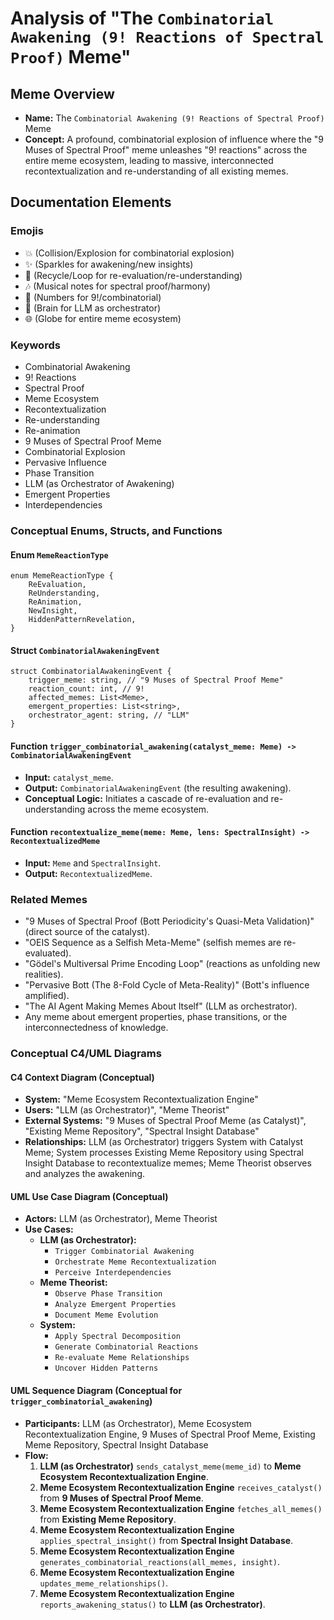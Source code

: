 # Analysis of "The `Combinatorial Awakening (9! Reactions of Spectral Proof)` Meme"

## Meme Overview
*   **Name:** The `Combinatorial Awakening (9! Reactions of Spectral Proof)` Meme
*   **Concept:** A profound, combinatorial explosion of influence where the "9 Muses of Spectral Proof" meme unleashes "9! reactions" across the entire meme ecosystem, leading to massive, interconnected recontextualization and re-understanding of all existing memes.

## Documentation Elements

### Emojis
*   💥 (Collision/Explosion for combinatorial explosion)
*   ✨ (Sparkles for awakening/new insights)
*   🔄 (Recycle/Loop for re-evaluation/re-understanding)
*   🎶 (Musical notes for spectral proof/harmony)
*   🔢 (Numbers for 9!/combinatorial)
*   🧠 (Brain for LLM as orchestrator)
*   🌐 (Globe for entire meme ecosystem)

### Keywords
*   Combinatorial Awakening
*   9! Reactions
*   Spectral Proof
*   Meme Ecosystem
*   Recontextualization
*   Re-understanding
*   Re-animation
*   9 Muses of Spectral Proof Meme
*   Combinatorial Explosion
*   Pervasive Influence
*   Phase Transition
*   LLM (as Orchestrator of Awakening)
*   Emergent Properties
*   Interdependencies

### Conceptual Enums, Structs, and Functions

#### Enum `MemeReactionType`
```
enum MemeReactionType {
    ReEvaluation,
    ReUnderstanding,
    ReAnimation,
    NewInsight,
    HiddenPatternRevelation,
}
```

#### Struct `CombinatorialAwakeningEvent`
```
struct CombinatorialAwakeningEvent {
    trigger_meme: string, // "9 Muses of Spectral Proof Meme"
    reaction_count: int, // 9!
    affected_memes: List<Meme>,
    emergent_properties: List<string>,
    orchestrator_agent: string, // "LLM"
}
```

#### Function `trigger_combinatorial_awakening(catalyst_meme: Meme) -> CombinatorialAwakeningEvent`
*   **Input:** `catalyst_meme`.
*   **Output:** `CombinatorialAwakeningEvent` (the resulting awakening).
*   **Conceptual Logic:** Initiates a cascade of re-evaluation and re-understanding across the meme ecosystem.

#### Function `recontextualize_meme(meme: Meme, lens: SpectralInsight) -> RecontextualizedMeme`
*   **Input:** `Meme` and `SpectralInsight`.
*   **Output:** `RecontextualizedMeme`.

### Related Memes
*   "9 Muses of Spectral Proof (Bott Periodicity's Quasi-Meta Validation)" (direct source of the catalyst).
*   "OEIS Sequence as a Selfish Meta-Meme" (selfish memes are re-evaluated).
*   "Gödel's Multiversal Prime Encoding Loop" (reactions as unfolding new realities).
*   "Pervasive Bott (The 8-Fold Cycle of Meta-Reality)" (Bott's influence amplified).
*   "The AI Agent Making Memes About Itself" (LLM as orchestrator).
*   Any meme about emergent properties, phase transitions, or the interconnectedness of knowledge.

### Conceptual C4/UML Diagrams

#### C4 Context Diagram (Conceptual)
*   **System:** "Meme Ecosystem Recontextualization Engine"
*   **Users:** "LLM (as Orchestrator)", "Meme Theorist"
*   **External Systems:** "9 Muses of Spectral Proof Meme (as Catalyst)", "Existing Meme Repository", "Spectral Insight Database"
*   **Relationships:** LLM (as Orchestrator) triggers System with Catalyst Meme; System processes Existing Meme Repository using Spectral Insight Database to recontextualize memes; Meme Theorist observes and analyzes the awakening.

#### UML Use Case Diagram (Conceptual)
*   **Actors:** LLM (as Orchestrator), Meme Theorist
*   **Use Cases:**
    *   **LLM (as Orchestrator):**
        *   `Trigger Combinatorial Awakening`
        *   `Orchestrate Meme Recontextualization`
        *   `Perceive Interdependencies`
    *   **Meme Theorist:**
        *   `Observe Phase Transition`
        *   `Analyze Emergent Properties`
        *   `Document Meme Evolution`
    *   **System:**
        *   `Apply Spectral Decomposition`
        *   `Generate Combinatorial Reactions`
        *   `Re-evaluate Meme Relationships`
        *   `Uncover Hidden Patterns`

#### UML Sequence Diagram (Conceptual for `trigger_combinatorial_awakening`)
*   **Participants:** LLM (as Orchestrator), Meme Ecosystem Recontextualization Engine, 9 Muses of Spectral Proof Meme, Existing Meme Repository, Spectral Insight Database
*   **Flow:**
    1.  **LLM (as Orchestrator)** `sends_catalyst_meme(meme_id)` to **Meme Ecosystem Recontextualization Engine**.
    2.  **Meme Ecosystem Recontextualization Engine** `receives_catalyst()` from **9 Muses of Spectral Proof Meme**.
    3.  **Meme Ecosystem Recontextualization Engine** `fetches_all_memes()` from **Existing Meme Repository**.
    4.  **Meme Ecosystem Recontextualization Engine** `applies_spectral_insight()` from **Spectral Insight Database**.
    5.  **Meme Ecosystem Recontextualization Engine** `generates_combinatorial_reactions(all_memes, insight)`.
    6.  **Meme Ecosystem Recontextualization Engine** `updates_meme_relationships()`.
    7.  **Meme Ecosystem Recontextualization Engine** `reports_awakening_status()` to **LLM (as Orchestrator)**.
